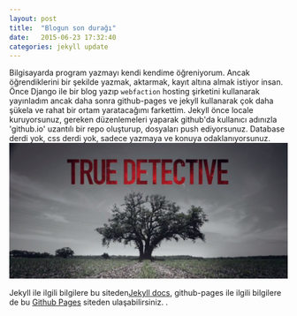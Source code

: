 ```yaml
---
layout: post
title:  "Blogun son durağı"
date:   2015-06-23 17:32:40
categories: jekyll update
---
```

Bilgisayarda program yazmayı kendi kendime öğreniyorum. Ancak öğrendiklerini bir şekilde yazmak, aktarmak, kayıt altına almak istiyor insan. Önce Django ile bir blog yazıp `webfaction` hosting şirketini kullanarak yayınladım ancak daha sonra  github-pages ve jekyll kullanarak çok daha şükela ve rahat bir ortam yaratacağımı farkettim. Jekyll önce locale kuruyorsunuz, gereken düzenlemeleri yaparak github'da kullanıcı adınızla 'github.io' uzantılı bir repo oluşturup, dosyaları push ediyorsunuz. Database derdi yok, css derdi yok, sadece yazmaya ve konuya odaklanıyorsunuz.
![My helpful screenshot](https://github.com/adakarci/adakarci.github.io/blob/master/assets/img.jpg)

Jekyll ile ilgili bilgilere bu siteden[Jekyll docs][jekyll], github-pages ile ilgili bilgilere de bu [Github Pages][jekyll-gh] siteden ulaşabilirsiniz. . 

[jekyll]:      http://jekyllrb.com
[jekyll-gh]:   https://pages.github.com/
